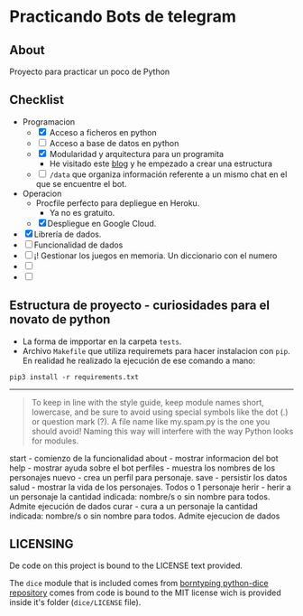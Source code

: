 # Practicando Bots de telegram

## About

Proyecto para practicar un poco de Python

## Checklist

- Programacion
  - <input type="checkbox" checked> Acceso a ficheros en python
  - <input type="checkbox" > Acceso a base de datos en python
  - <input type="checkbox" checked> Modularidad y arquitectura para un programita
    - He visitado este [blog](https://docs.python-guide.org/writing/structure/) y he empezado a crear una estructura
  - <input type="checkbox"> `/data` que organiza información referente a un mismo chat en el que se encuentre el bot.
- Operacion
  - Procfile perfecto para depliegue en Heroku.
    - Ya no es gratuito. 
  - <input type="checkbox" checked>Despliegue en Google Cloud.
- <input type="checkbox" checked>Librería de dados.
- <input type="checkbox">Funcionalidad de dados
- <input type="checkbox">¡! Gestionar los juegos en memoria. Un diccionario con el numero
- <input type="checkbox">
- <input type="checkbox">

## Estructura de proyecto - curiosidades para el novato de python

- La forma de impportar en la carpeta `tests`.
- Archivo `Makefile` que utiliza requiremets para hacer instalacion con `pip`. En realidad he realizado la ejecución de ese comando a mano:

~~~
pip3 install -r requirements.txt
~~~


--- 

> To keep in line with the style guide, keep module names short, lowercase, and be sure to avoid using special symbols like the dot (.) or question mark (?). A file name like my.spam.py is the one you should avoid! Naming this way will interfere with the way Python looks for modules.

start - comienzo de la funcionalidad
about - mostrar informacion del bot
help - mostrar ayuda sobre el bot
perfiles - muestra los nombres de los personajes
nuevo - crea un perfil para personaje.
save - persistir los datos
salud - mostrar la vida de los personajes. Todos o 1 personaje
herir - herir a un personaje la cantidad indicada: nombre/s o sin nombre para todos. Admite ejecución de dados
curar - cura a un personaje la cantidad indicada: nombre/s o sin nombre para todos. Admite ejecucion de dados

## LICENSING

De code on this project is bound to the LICENSE text provided.

The `dice` module that is included comes from  [borntyping python-dice repository](https://github.com/borntyping/python-dice/) comes from code is bound to the MIT license wich is provided inside it's folder (`dice/LICENSE` file).
